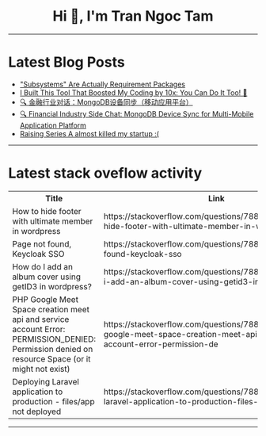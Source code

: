 <h1 align="center">Hi 👋, I'm Tran Ngoc Tam</h1>

---

# Latest Blog Posts 
<!-- BLOG-POST-LIST:START -->
- [&quot;Subsystems&quot; Are Actually Requirement Packages](https://dev.to/jiayufagao/subsystems-are-actually-requirement-packages-25l0)
- [I Built This Tool That Boosted My Coding by 10x: You Can Do It Too! 🚀](https://dev.to/composiodev/i-built-this-tool-that-boosted-my-coding-by-10x-you-can-do-it-too-3l10)
- [🔍 金融行业对话：MongoDB设备同步（移动应用平台）](https://dev.to/mongodb-builder/jin-rong-xing-ye-dui-hua-mongodbshe-bei-tong-bu-yi-dong-ying-yong-ping-tai--pe1)
- [🔍 Financial Industry Side Chat: MongoDB Device Sync for Multi-Mobile Application Platform](https://dev.to/mongodb-builder/financial-industry-side-chat-mongodb-device-sync-for-multi-mobile-application-platform-4ob9)
- [Raising Series A almost killed my startup :&lpar;](https://dev.to/johnrushx/raising-series-a-almost-killed-my-startup--25l)
<!-- BLOG-POST-LIST:END -->

---

# Latest stack oveflow activity
<table>
  <tr><th>Title</th><th>Link</th></tr>
  <!-- STACKOVERFLOW:START --><tr><td>How to hide footer with ultimate member in wordpress</td><td>https://stackoverflow.com/questions/78844388/how-to-hide-footer-with-ultimate-member-in-wordpress</td></tr><tr><td>Page not found, Keycloak SSO</td><td>https://stackoverflow.com/questions/78844276/page-not-found-keycloak-sso</td></tr><tr><td>How do I add an album cover using getID3 in wordpress?</td><td>https://stackoverflow.com/questions/78844220/how-do-i-add-an-album-cover-using-getid3-in-wordpress</td></tr><tr><td>PHP Google Meet Space creation meet api and service account Error: PERMISSION_DENIED: Permission denied on resource Space &lpar;or it might not exist&rpar;</td><td>https://stackoverflow.com/questions/78843835/php-google-meet-space-creation-meet-api-and-service-account-error-permission-de</td></tr><tr><td>Deploying Laravel application to production - files/app not deployed</td><td>https://stackoverflow.com/questions/78843721/deploying-laravel-application-to-production-files-app-not-deployed</td></tr><!-- STACKOVERFLOW:END -->
</table>

---


